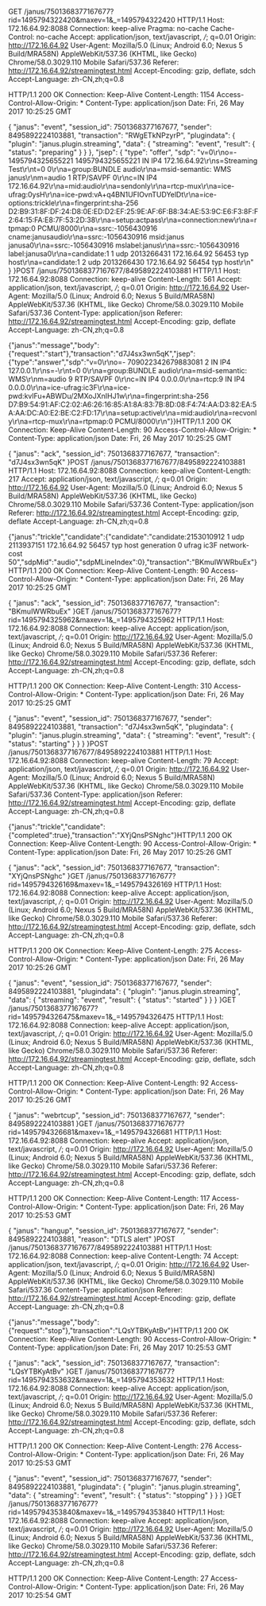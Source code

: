 GET /janus/7501368377167677?rid=1495794322420&maxev=1&_=1495794322420 HTTP/1.1
Host: 172.16.64.92:8088
Connection: keep-alive
Pragma: no-cache
Cache-Control: no-cache
Accept: application/json, text/javascript, */*; q=0.01
Origin: http://172.16.64.92
User-Agent: Mozilla/5.0 (Linux; Android 6.0; Nexus 5 Build/MRA58N) AppleWebKit/537.36 (KHTML, like Gecko) Chrome/58.0.3029.110 Mobile Safari/537.36
Referer: http://172.16.64.92/streamingtest.html
Accept-Encoding: gzip, deflate, sdch
Accept-Language: zh-CN,zh;q=0.8

HTTP/1.1 200 OK
Connection: Keep-Alive
Content-Length: 1154
Access-Control-Allow-Origin: *
Content-Type: application/json
Date: Fri, 26 May 2017 10:25:25 GMT

{
   "janus": "event",
   "session_id": 7501368377167677,
   "sender": 8495892224103881,
   "transaction": "RWgETkNPzyrP",
   "plugindata": {
      "plugin": "janus.plugin.streaming",
      "data": {
         "streaming": "event",
         "result": {
            "status": "preparing"
         }
      }
   },
   "jsep": {
      "type": "offer",
      "sdp": "v=0\r\no=- 1495794325655221 1495794325655221 IN IP4 172.16.64.92\r\ns=Streaming Test\r\nt=0 0\r\na=group:BUNDLE audio\r\na=msid-semantic: WMS janus\r\nm=audio 1 RTP/SAVPF 0\r\nc=IN IP4 172.16.64.92\r\na=mid:audio\r\na=sendonly\r\na=rtcp-mux\r\na=ice-ufrag:0ysH\r\na=ice-pwd:vA+q4BN1UFIOvnTUDYelDt\r\na=ice-options:trickle\r\na=fingerprint:sha-256 D2:B9:31:8F:DF:24:D8:0E:ED:D2:EF:25:9E:AF:6F:B8:34:AE:53:9C:E6:F3:8F:F2:64:15:FA:E8:7F:53:2D:38\r\na=setup:actpass\r\na=connection:new\r\na=rtpmap:0 PCMU/8000\r\na=ssrc:-1056430916 cname:janusaudio\r\na=ssrc:-1056430916 msid:janus janusa0\r\na=ssrc:-1056430916 mslabel:janus\r\na=ssrc:-1056430916 label:janusa0\r\na=candidate:1 1 udp 2013266431 172.16.64.92 56453 typ host\r\na=candidate:1 2 udp 2013266430 172.16.64.92 56454 typ host\r\n"
   }
}POST /janus/7501368377167677/8495892224103881 HTTP/1.1
Host: 172.16.64.92:8088
Connection: keep-alive
Content-Length: 561
Accept: application/json, text/javascript, */*; q=0.01
Origin: http://172.16.64.92
User-Agent: Mozilla/5.0 (Linux; Android 6.0; Nexus 5 Build/MRA58N) AppleWebKit/537.36 (KHTML, like Gecko) Chrome/58.0.3029.110 Mobile Safari/537.36
Content-Type: application/json
Referer: http://172.16.64.92/streamingtest.html
Accept-Encoding: gzip, deflate
Accept-Language: zh-CN,zh;q=0.8

{"janus":"message","body":{"request":"start"},"transaction":"d7J4sx3wn5qK","jsep":{"type":"answer","sdp":"v=0\r\no=- 709022342679883081 2 IN IP4 127.0.0.1\r\ns=-\r\nt=0 0\r\na=group:BUNDLE audio\r\na=msid-semantic: WMS\r\nm=audio 9 RTP/SAVPF 0\r\nc=IN IP4 0.0.0.0\r\na=rtcp:9 IN IP4 0.0.0.0\r\na=ice-ufrag:ic3F\r\na=ice-pwd:kvlFu+ABWDu/2MXoJXnIHJ1w\r\na=fingerprint:sha-256 D7:B9:54:91:AF:C2:02:A6:26:16:85:A1:8A:83:7B:8D:08:F4:74:AA:D3:82:EA:5A:AA:DC:A0:E2:BE:C2:FD:17\r\na=setup:active\r\na=mid:audio\r\na=recvonly\r\na=rtcp-mux\r\na=rtpmap:0 PCMU/8000\r\n"}}HTTP/1.1 200 OK
Connection: Keep-Alive
Content-Length: 90
Access-Control-Allow-Origin: *
Content-Type: application/json
Date: Fri, 26 May 2017 10:25:25 GMT

{
   "janus": "ack",
   "session_id": 7501368377167677,
   "transaction": "d7J4sx3wn5qK"
}POST /janus/7501368377167677/8495892224103881 HTTP/1.1
Host: 172.16.64.92:8088
Connection: keep-alive
Content-Length: 217
Accept: application/json, text/javascript, */*; q=0.01
Origin: http://172.16.64.92
User-Agent: Mozilla/5.0 (Linux; Android 6.0; Nexus 5 Build/MRA58N) AppleWebKit/537.36 (KHTML, like Gecko) Chrome/58.0.3029.110 Mobile Safari/537.36
Content-Type: application/json
Referer: http://172.16.64.92/streamingtest.html
Accept-Encoding: gzip, deflate
Accept-Language: zh-CN,zh;q=0.8

{"janus":"trickle","candidate":{"candidate":"candidate:2153010912 1 udp 2113937151 172.16.64.92 56457 typ host generation 0 ufrag ic3F network-cost 50","sdpMid":"audio","sdpMLineIndex":0},"transaction":"BKmuIWWRbuEx"}HTTP/1.1 200 OK
Connection: Keep-Alive
Content-Length: 90
Access-Control-Allow-Origin: *
Content-Type: application/json
Date: Fri, 26 May 2017 10:25:25 GMT

{
   "janus": "ack",
   "session_id": 7501368377167677,
   "transaction": "BKmuIWWRbuEx"
}GET /janus/7501368377167677?rid=1495794325962&maxev=1&_=1495794325962 HTTP/1.1
Host: 172.16.64.92:8088
Connection: keep-alive
Accept: application/json, text/javascript, */*; q=0.01
Origin: http://172.16.64.92
User-Agent: Mozilla/5.0 (Linux; Android 6.0; Nexus 5 Build/MRA58N) AppleWebKit/537.36 (KHTML, like Gecko) Chrome/58.0.3029.110 Mobile Safari/537.36
Referer: http://172.16.64.92/streamingtest.html
Accept-Encoding: gzip, deflate, sdch
Accept-Language: zh-CN,zh;q=0.8

HTTP/1.1 200 OK
Connection: Keep-Alive
Content-Length: 310
Access-Control-Allow-Origin: *
Content-Type: application/json
Date: Fri, 26 May 2017 10:25:25 GMT

{
   "janus": "event",
   "session_id": 7501368377167677,
   "sender": 8495892224103881,
   "transaction": "d7J4sx3wn5qK",
   "plugindata": {
      "plugin": "janus.plugin.streaming",
      "data": {
         "streaming": "event",
         "result": {
            "status": "starting"
         }
      }
   }
}POST /janus/7501368377167677/8495892224103881 HTTP/1.1
Host: 172.16.64.92:8088
Connection: keep-alive
Content-Length: 79
Accept: application/json, text/javascript, */*; q=0.01
Origin: http://172.16.64.92
User-Agent: Mozilla/5.0 (Linux; Android 6.0; Nexus 5 Build/MRA58N) AppleWebKit/537.36 (KHTML, like Gecko) Chrome/58.0.3029.110 Mobile Safari/537.36
Content-Type: application/json
Referer: http://172.16.64.92/streamingtest.html
Accept-Encoding: gzip, deflate
Accept-Language: zh-CN,zh;q=0.8

{"janus":"trickle","candidate":{"completed":true},"transaction":"XYjQnsPSNghc"}HTTP/1.1 200 OK
Connection: Keep-Alive
Content-Length: 90
Access-Control-Allow-Origin: *
Content-Type: application/json
Date: Fri, 26 May 2017 10:25:26 GMT

{
   "janus": "ack",
   "session_id": 7501368377167677,
   "transaction": "XYjQnsPSNghc"
}GET /janus/7501368377167677?rid=1495794326169&maxev=1&_=1495794326169 HTTP/1.1
Host: 172.16.64.92:8088
Connection: keep-alive
Accept: application/json, text/javascript, */*; q=0.01
Origin: http://172.16.64.92
User-Agent: Mozilla/5.0 (Linux; Android 6.0; Nexus 5 Build/MRA58N) AppleWebKit/537.36 (KHTML, like Gecko) Chrome/58.0.3029.110 Mobile Safari/537.36
Referer: http://172.16.64.92/streamingtest.html
Accept-Encoding: gzip, deflate, sdch
Accept-Language: zh-CN,zh;q=0.8

HTTP/1.1 200 OK
Connection: Keep-Alive
Content-Length: 275
Access-Control-Allow-Origin: *
Content-Type: application/json
Date: Fri, 26 May 2017 10:25:26 GMT

{
   "janus": "event",
   "session_id": 7501368377167677,
   "sender": 8495892224103881,
   "plugindata": {
      "plugin": "janus.plugin.streaming",
      "data": {
         "streaming": "event",
         "result": {
            "status": "started"
         }
      }
   }
}GET /janus/7501368377167677?rid=1495794326475&maxev=1&_=1495794326475 HTTP/1.1
Host: 172.16.64.92:8088
Connection: keep-alive
Accept: application/json, text/javascript, */*; q=0.01
Origin: http://172.16.64.92
User-Agent: Mozilla/5.0 (Linux; Android 6.0; Nexus 5 Build/MRA58N) AppleWebKit/537.36 (KHTML, like Gecko) Chrome/58.0.3029.110 Mobile Safari/537.36
Referer: http://172.16.64.92/streamingtest.html
Accept-Encoding: gzip, deflate, sdch
Accept-Language: zh-CN,zh;q=0.8

HTTP/1.1 200 OK
Connection: Keep-Alive
Content-Length: 92
Access-Control-Allow-Origin: *
Content-Type: application/json
Date: Fri, 26 May 2017 10:25:26 GMT

{
   "janus": "webrtcup",
   "session_id": 7501368377167677,
   "sender": 8495892224103881
}GET /janus/7501368377167677?rid=1495794326681&maxev=1&_=1495794326681 HTTP/1.1
Host: 172.16.64.92:8088
Connection: keep-alive
Accept: application/json, text/javascript, */*; q=0.01
Origin: http://172.16.64.92
User-Agent: Mozilla/5.0 (Linux; Android 6.0; Nexus 5 Build/MRA58N) AppleWebKit/537.36 (KHTML, like Gecko) Chrome/58.0.3029.110 Mobile Safari/537.36
Referer: http://172.16.64.92/streamingtest.html
Accept-Encoding: gzip, deflate, sdch
Accept-Language: zh-CN,zh;q=0.8

HTTP/1.1 200 OK
Connection: Keep-Alive
Content-Length: 117
Access-Control-Allow-Origin: *
Content-Type: application/json
Date: Fri, 26 May 2017 10:25:53 GMT

{
   "janus": "hangup",
   "session_id": 7501368377167677,
   "sender": 8495892224103881,
   "reason": "DTLS alert"
}POST /janus/7501368377167677/8495892224103881 HTTP/1.1
Host: 172.16.64.92:8088
Connection: keep-alive
Content-Length: 74
Accept: application/json, text/javascript, */*; q=0.01
Origin: http://172.16.64.92
User-Agent: Mozilla/5.0 (Linux; Android 6.0; Nexus 5 Build/MRA58N) AppleWebKit/537.36 (KHTML, like Gecko) Chrome/58.0.3029.110 Mobile Safari/537.36
Content-Type: application/json
Referer: http://172.16.64.92/streamingtest.html
Accept-Encoding: gzip, deflate
Accept-Language: zh-CN,zh;q=0.8

{"janus":"message","body":{"request":"stop"},"transaction":"LQsYTBKyAtBv"}HTTP/1.1 200 OK
Connection: Keep-Alive
Content-Length: 90
Access-Control-Allow-Origin: *
Content-Type: application/json
Date: Fri, 26 May 2017 10:25:53 GMT

{
   "janus": "ack",
   "session_id": 7501368377167677,
   "transaction": "LQsYTBKyAtBv"
}GET /janus/7501368377167677?rid=1495794353632&maxev=1&_=1495794353632 HTTP/1.1
Host: 172.16.64.92:8088
Connection: keep-alive
Accept: application/json, text/javascript, */*; q=0.01
Origin: http://172.16.64.92
User-Agent: Mozilla/5.0 (Linux; Android 6.0; Nexus 5 Build/MRA58N) AppleWebKit/537.36 (KHTML, like Gecko) Chrome/58.0.3029.110 Mobile Safari/537.36
Referer: http://172.16.64.92/streamingtest.html
Accept-Encoding: gzip, deflate, sdch
Accept-Language: zh-CN,zh;q=0.8

HTTP/1.1 200 OK
Connection: Keep-Alive
Content-Length: 276
Access-Control-Allow-Origin: *
Content-Type: application/json
Date: Fri, 26 May 2017 10:25:53 GMT

{
   "janus": "event",
   "session_id": 7501368377167677,
   "sender": 8495892224103881,
   "plugindata": {
      "plugin": "janus.plugin.streaming",
      "data": {
         "streaming": "event",
         "result": {
            "status": "stopping"
         }
      }
   }
}GET /janus/7501368377167677?rid=1495794353840&maxev=1&_=1495794353840 HTTP/1.1
Host: 172.16.64.92:8088
Connection: keep-alive
Accept: application/json, text/javascript, */*; q=0.01
Origin: http://172.16.64.92
User-Agent: Mozilla/5.0 (Linux; Android 6.0; Nexus 5 Build/MRA58N) AppleWebKit/537.36 (KHTML, like Gecko) Chrome/58.0.3029.110 Mobile Safari/537.36
Referer: http://172.16.64.92/streamingtest.html
Accept-Encoding: gzip, deflate, sdch
Accept-Language: zh-CN,zh;q=0.8

HTTP/1.1 200 OK
Connection: Keep-Alive
Content-Length: 27
Access-Control-Allow-Origin: *
Content-Type: application/json
Date: Fri, 26 May 2017 10:25:54 GMT


